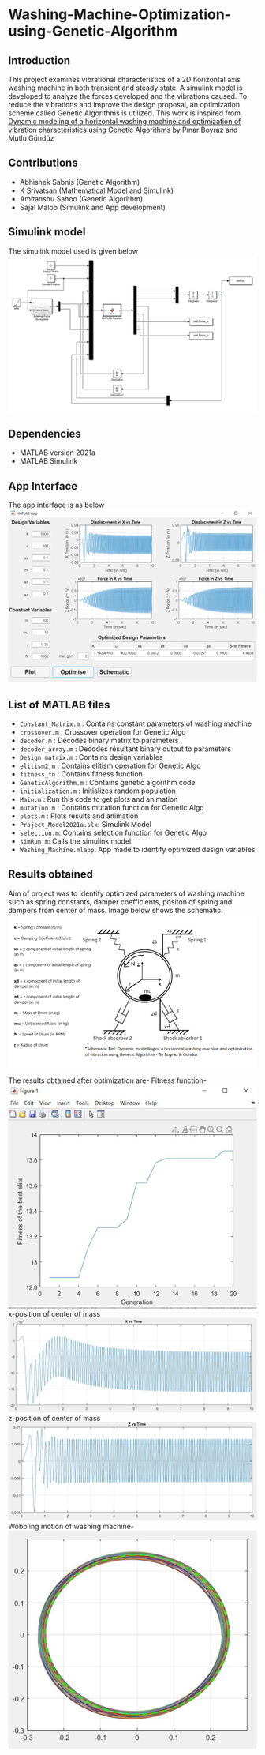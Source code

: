 # Washing-Machine-Optimization-using-Genetic-Algorithm

## Introduction
This project examines vibrational characteristics of a 2D horizontal axis washing machine in both transient and steady state. A simulink model is developed to analyze the forces developed and the vibrations caused. To reduce the vibrations and improve the design proposal, an optimization scheme called Genetic Algorithms is utilized. 
This work is inspired from [Dynamic modeling of a horizontal washing machine and optimization of vibration characteristics using Genetic Algorithms](https://www.sciencedirect.com/science/article/abs/pii/S0957415813000974) by Pınar Boyraz and Mutlu Gündüz

## Contributions
* Abhishek Sabnis (Genetic Algorithm)
* K Srivatsan (Mathematical Model and Simulink)
* Amitanshu Sahoo (Genetic Algorithm)
* Sajal Maloo (Simulink and App development)

## Simulink model
The simulink model used is given below
![Model](images/Project_Model.png)

## Dependencies
* MATLAB version 2021a
* MATLAB Simulink

## App Interface
The app interface is as below
![App](images/App_Image.png)

## List of MATLAB files
* `Constant_Matrix.m` : Contains constant parameters of washing machine
* `crossover.m` : Crossover operation for Genetic Algo
* `decoder.m` : Decodes binary matrix to parameters
* `decoder_array.m` : Decodes resultant binary output to parameters
* `Design_matrix.m` : Contains design variables 
* `elitism2.m` : Contains elitism operation for Genetic Algo
* `fitness_fn` : Contains fitness function
* `GeneticAlgorithm.m` : Contains genetic algorithm code 
* `initialization.m` : Initializes random population
* `Main.m` : Run this code to get plots and animation
* `mutation.m` : Contains mutation function for Genetic Algo
* `plots.m` : Plots results and animation
* `Project_Model2021a.slx`: Simulink Model
* `selection.m`: Contains selection function for Genetic Algo
* `simRun.m`: Calls the simulink model
* `Washing_Machine.mlapp`: App made to identify optimized design variables

## Results obtained
Aim of project was to identify optimized parameters of washing machine such as spring constants, damper coefficients, positon of spring and dampers from center of mass. Image below shows the schematic. 
![Schematic](Schematic2.png)

The results obtained after optimization are-
Fitness function-
![Fitness](images/generation-3.JPG)
x-position of center of mass
![x-position](images/x.JPG)
z-position of center of mass
![z-position](images/z.JPG)
Wobbling motion of washing machine-
![wobble](images/wobbling.JPG)
